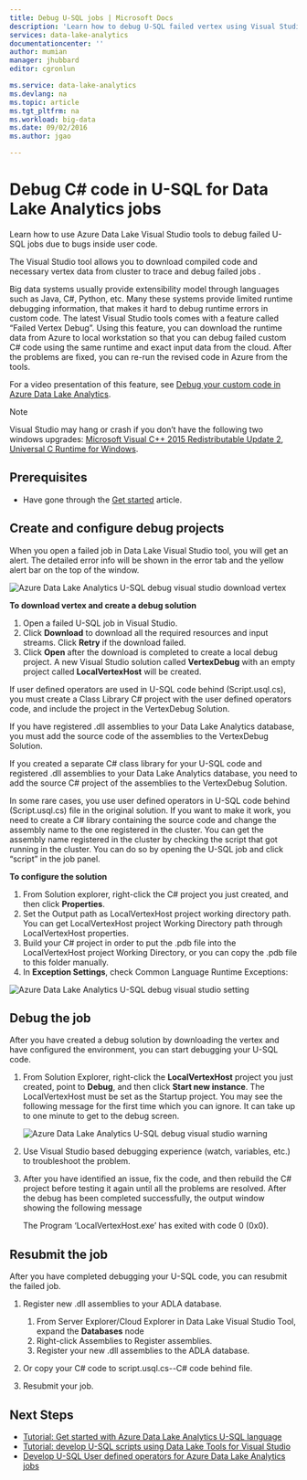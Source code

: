 ```yaml
---
title: Debug U-SQL jobs | Microsoft Docs
description: 'Learn how to debug U-SQL failed vertex using Visual Studio. '
services: data-lake-analytics
documentationcenter: ''
author: mumian
manager: jhubbard
editor: cgronlun

ms.service: data-lake-analytics
ms.devlang: na
ms.topic: article
ms.tgt_pltfrm: na
ms.workload: big-data
ms.date: 09/02/2016
ms.author: jgao

---
```

# Debug C# code in U-SQL for Data Lake Analytics jobs
Learn how to use Azure Data Lake Visual Studio tools to debug failed U-SQL jobs due to bugs inside user code. 

The Visual Studio tool allows you to download compiled code and necessary vertex data from  cluster to trace and debug failed jobs .

Big data systems usually provide extensibility model through languages such as Java, C#, Python, etc. Many these systems provide limited runtime debugging information, that makes it hard to debug runtime errors in custom code. The latest Visual Studio tools comes with a feature called “Failed Vertex Debug”. Using this feature, you can download the runtime data from Azure to local workstation so that you can debug failed custom C# code using the same runtime and exact input data from the cloud.  After the problems are fixed, you can re-run the revised code in Azure from the tools.

For a video presentation of this feature, see [Debug your custom code in Azure Data Lake Analytics](https://mix.office.com/watch/1bt17ibztohcb).

> [!NOTE]
> Visual Studio may hang or crash if you don’t have the following two windows upgrades: [Microsoft Visual C++ 2015 Redistributable Update 2](https://www.microsoft.com/download/details.aspx?id=51682), 
> [Universal C Runtime for Windows](https://www.microsoft.com/download/details.aspx?id=50410&wa=wsignin1.0).
> 
> 

## Prerequisites
* Have gone through the [Get started](data-lake-analytics-data-lake-tools-get-started.md) article.

## Create and configure debug projects
When you open a failed job in Data Lake Visual Studio tool, you will get an alert. The detailed error info will be shown in the error tab and the yellow alert bar on the top of the window. 

![Azure Data Lake Analytics U-SQL debug visual studio download vertex](./media/data-lake-analytics-debug-u-sql-jobs/data-lake-analytics-download-vertex.png)

**To download vertex and create a debug solution**

1. Open a failed U-SQL job in Visual Studio.
2. Click **Download** to download all the required resources and input streams. Click **Retry** if the download failed.
3. Click **Open** after the download is completed to create a local debug project. A new Visual Studio solution called **VertexDebug** with an empty project called **LocalVertexHost** will be created.

If user defined operators are used in U-SQL code behind (Script.usql.cs), you must create a Class Library C# project with the user defined operators code, and include the project in the VertexDebug Solution.

If you have registered .dll assemblies to your Data Lake Analytics database, you must add the source code of the assemblies to the VertexDebug Solution.

If you created a separate C# class library for your U-SQL code and registered .dll assemblies to your Data Lake Analytics database, you need to add the source C# project of the assemblies to the VertexDebug Solution.

In some rare cases, you use user defined operators in U-SQL code behind (Script.usql.cs) file in the original solution. If you want to make it work, you need to create a C# library containing the source code and change the assembly name to the one registered in the cluster. You can get the assembly name registered in the cluster by checking the script that got running in the cluster. You can do so by opening the U-SQL job and click “script” in the job panel. 

**To configure the solution**

1. From Solution explorer, right-click the C# project you just created, and then click **Properties**.
2. Set the Output path as LocalVertexHost project working directory path. You can get LocalVertexHost project Working Directory path through LocalVertexHost properties.
3. Build your C# project in order to put the .pdb file into the LocalVertexHost project Working Directory, or you can copy the .pdb file to this folder manually.
4. In **Exception Settings**, check Common Language Runtime Exceptions:

![Azure Data Lake Analytics U-SQL debug visual studio setting](./media/data-lake-analytics-debug-u-sql-jobs/data-lake-analytics-clr-exception-setting.png)

## Debug the job
After you have created a debug solution by downloading the vertex and have configured the environment, you can start debugging your U-SQL code.

1. From Solution Explorer, right-click the **LocalVertexHost** project you just created, point to **Debug**, and then click **Start new instance**. The LocalVertexHost must be set as the Startup project. You may see the following message for the first time which you can ignore. It can take up to one minute to get to the debug screen.
   
   ![Azure Data Lake Analytics U-SQL debug visual studio warning](./media/data-lake-analytics-debug-u-sql-jobs/data-lake-analytics-visual-studio-u-sql-debug-warning.png)
2. Use Visual Studio based debugging experience (watch, variables, etc.) to troubleshoot the problem. 
3. After you have identified an issue, fix the code, and then rebuild the C# project before testing it again until all the problems are resolved. After the debug has been completed successfully, the output window showing the following message 
   
     The Program ‘LocalVertexHost.exe’ has exited with code 0 (0x0).

## Resubmit the job
After you have completed debugging your U-SQL code, you can resubmit the failed job.

1. Register new .dll assemblies to your ADLA database.
   
   1. From Server Explorer/Cloud Explorer in Data Lake Visual Studio Tool, expand the **Databases** node 
   2. Right-click Assemblies to Register assemblies. 
   3. Register your new .dll assemblies to the ADLA database.
2. Or copy your C# code to script.usql.cs--C# code behind file.
3. Resubmit your job.

## Next Steps
* [Tutorial: Get started with Azure Data Lake Analytics U-SQL language](data-lake-analytics-u-sql-get-started.md)
* [Tutorial: develop U-SQL scripts using Data Lake Tools for Visual Studio](data-lake-analytics-data-lake-tools-get-started.md)
* [Develop U-SQL User defined operators for Azure Data Lake Analytics jobs](data-lake-analytics-u-sql-develop-user-defined-operators.md)

